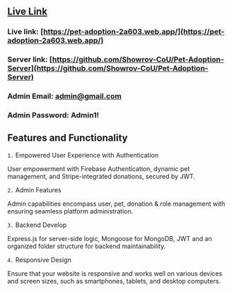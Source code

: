 ## [Live Link](https://pet-adoption-2a603.web.app/)
### Live link: [https://pet-adoption-2a603.web.app/](https://pet-adoption-2a603.web.app/)
### Server link: [https://github.com/Showrov-CoU/Pet-Adoption-Server](https://github.com/Showrov-CoU/Pet-Adoption-Server)

### Admin Email: **admin@gmail.com**
### Admin Password: **Admin1!**

## Features and Functionality

`1.` Empowered User Experience with Authentication

User empowerment with Firebase Authentication, dynamic pet management, and Stripe-integrated
donations, secured by JWT.

`2.` Admin Features

 Admin capabilities encompass user, pet, donation & role management with ensuring seamless platform
administration.

`3.` Backend Develop

 Express.js for server-side logic, Mongoose for MongoDB, JWT and an organized folder structure for
backend maintainability.

`4.` Responsive Design

 Ensure that your website is responsive and works well on various devices and screen sizes, such as smartphones, tablets, and desktop computers.
